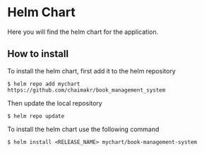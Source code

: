 # Helm Chart

Here you will find the helm chart for the application.

## How to install

To install the helm chart, first add it to the helm repository

```console
$ helm repo add mychart https://github.com/chaimakr/book_management_system
```

Then update the local repository
```console
$ helm repo update
```

To install the helm chart use the following command
```console
$ helm install <RELEASE_NAME> mychart/book-management-system
```